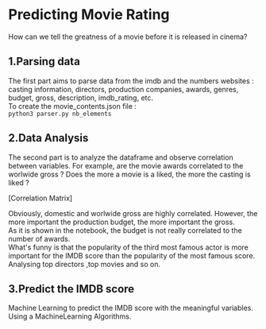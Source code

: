 # Predicting Movie Rating

How can we tell the greatness of a movie before it is released in cinema?

## 1.Parsing data

The first part aims to parse data from the imdb and the numbers websites : casting information, directors, production companies, awards, genres, budget, gross, description, imdb_rating, etc.  
To create the movie_contents.json file :  
``python3 parser.py nb_elements``  

## 2.Data Analysis

The second part is to analyze the dataframe and observe correlation between variables. For example, are the movie awards correlated to the worlwide gross ? Does the more a movie is a liked, the more the casting is liked ? 

[Correlation Matrix]
 
Obviously, domestic and worlwide gross are highly correlated. However, the more important the production budget, the more important the gross.  
As it is shown in the notebook, the budget is not really correlated to the number of awards.  
What's funny is that the popularity of the third most famous actor is more important for the IMDB score than the popularity of the most famous score. 
Analysing top directors ,top movies and so on.

## 3.Predict the IMDB score

Machine Learning to predict the IMDB score with the meaningful variables.  
Using a MachineLearning Algorithms.

